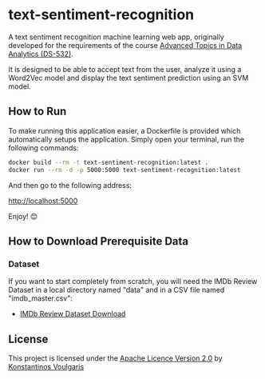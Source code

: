 # text-sentiment-recognition
A text sentiment recognition machine learning web app, originally developed for the requirements of the course [Advanced Topics in Data Analytics (DS-532)](https://www.ds.unipi.gr/en/courses/advanced-topics-in-data-analytics/).

It is designed to be able to accept text from the user, analyze it using a Word2Vec model and display the text sentiment prediction using an SVM model.

## How to Run
To make running this application easier, a Dockerfile is provided which automatically setups the application. Simply open your terminal, run the following commands:

```bash
docker build --rm -t text-sentiment-recognition:latest .
docker run --rm -d -p 5000:5000 text-sentiment-recognition:latest
```

And then go to the following address:

[http://localhost:5000](http://localhost:5000)

Enjoy! 😊

## How to Download Prerequisite Data
### Dataset
If you want to start completely from scratch, you will need the IMDb Review Dataset in a local directory named "data" and in a CSV file named "imdb_master.csv":

+ [IMDb Review Dataset Download](https://www.kaggle.com/utathya/imdb-review-dataset)

## License
This project is licensed under the [Apache Licence Version 2.0](LICENSE) by [Konstantinos Voulgaris](mailto:konstantinos@voulgaris.info)
